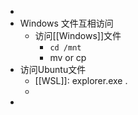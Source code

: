 -
- Windows 文件互相访问
	- 访问[[Windows]]文件
		- `cd /mnt`
		- mv or cp
- 访问Ubuntu文件
	- [[WSL]]: explorer.exe .
	-
-